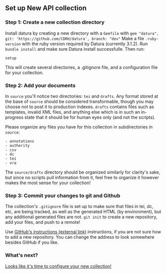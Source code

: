 ## Set up New API collection

### Step 1:  Create a new collection directory

Install datura by creating a new directory with a `Gemfile` with
`gem "datura", git: 'https://github.com/CDRH/datura', branch: "dev"` 
Make a file `.ruby-version` with the ruby version required by Datura (currently 3.1.2).
Run `bundle install` and make sure Datura install successfulle.
Then run:

```
setup
```

This will create several directories, a .gitignore file, and a configuration file for your collection.

### Step 2:  Add your documents

In `source` you'll notice two directories: `tei` and `drafts`.  Any format stored at the base of `source` should be considered transformable, though you may choose not to post it to production indexes.  `drafts` contains files such as templates, invalid XML files, and anything else which is in such an in-progress state that it should be for human eyes only (and not the scripts).

Please organize any files you have for this collection in subdirectories in `source`:

```
- annotations
- authority
- csv
- dc
- tei
- vra
```

The `source/drafts` directory should be organized similarly for clarity's sake, but since no scripts pull information from it, feel free to organize it however makes the most sense for your collection!

### Step 3:  Commit your changes to git and Github

The collection's `.gitignore` file is set up to make sure that files in tei, dc, etc, are being tracked, as well as the generated HTML (by environment), but any additional generated files are not.  `git init` to create a new repository, add your files, and push to a remote!

Use [GitHub's instructions (external link)](https://help.github.com/articles/adding-an-existing-project-to-github-using-the-command-line/) instructions, if you are not sure how to add a new repository.  You can change the address to look somewhere besides GitHub if you like.

### What's next?

[Looks like it's time to configure your new collection!](config.md)
